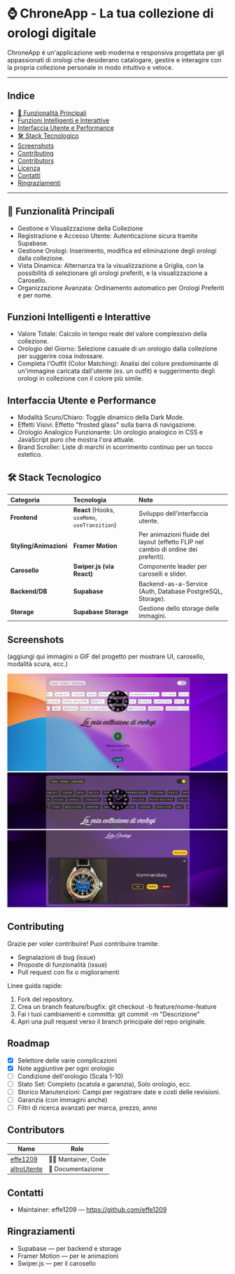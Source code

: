# ⌚ ChroneApp - La tua collezione di orologi digitale

ChroneApp è un'applicazione web moderna e responsiva progettata per gli appassionati di orologi che desiderano catalogare, gestire e interagire con la propria collezione personale in modo intuitivo e veloce.

---

## Indice
- [🚀 Funzionalità Principali](#-funzionalità-principali)
- [Funzioni Intelligenti e Interattive](#funzioni-intelligenti-e-interattive)
- [Interfaccia Utente e Performance](#interfaccia-utente-e-performance)
- [🛠️ Stack Tecnologico](#️-stack-tecnologico)
- [Screenshots](#screenshots)
- [Contributing](#contributing)
- [Contributors](#contributors)
- [Licenza](#licenza)
- [Contatti](#contatti)
- [Ringraziamenti](#ringraziamenti)

---

## 🚀 Funzionalità Principali
- Gestione e Visualizzazione della Collezione
- Registrazione e Accesso Utente: Autenticazione sicura tramite Supabase.
- Gestione Orologi: Inserimento, modifica ed eliminazione degli orologi dalla collezione.
- Vista Dinamica: Alternanza tra la visualizzazione a Griglia, con la possibilità di selezionare gli orologi preferiti, e la visualizzazione a Carosello.
- Organizzazione Avanzata: Ordinamento automatico per Orologi Preferiti e per nome.

## Funzioni Intelligenti e Interattive
- Valore Totale: Calcolo in tempo reale del valore complessivo della collezione.
- Orologio del Giorno: Selezione casuale di un orologio dalla collezione per suggerire cosa indossare.
- Completa l'Outfit (Color Matching): Analisi del colore predominante di un'immagine caricata dall'utente (es. un outfit) e suggerimento degli orologi in collezione con il colore più simile.

## Interfaccia Utente e Performance
- Modalità Scuro/Chiaro: Toggle dinamico della Dark Mode.
- Effetti Visivi: Effetto "frosted glass" sulla barra di navigazione.
- Orologio Analogico Funzionante: Un orologio analogico in CSS e JavaScript puro che mostra l'ora attuale.
- Brand Scroller: Liste di marchi in scorrimento continuo per un tocco estetico.

## 🛠️ Stack Tecnologico

| Categoria | Tecnologia | Note |
| :--- | :--- | :--- |
| **Frontend** | **React** (Hooks, `useMemo`, `useTransition`) | Sviluppo dell'interfaccia utente. |
| **Styling/Animazioni** | **Framer Motion** | Per animazioni fluide del layout (effetto FLIP nel cambio di ordine dei preferiti). |
| **Carosello** | **Swiper.js (via React)** | Componente leader per caroselli e slider. |
| **Backend/DB** | **Supabase** | Backend-as-a-Service (Auth, Database PostgreSQL, Storage). |
| **Storage** | **Supabase Storage** | Gestione dello storage delle immagini. |


## Screenshots

(aggiungi qui immagini o GIF del progetto per mostrare UI, carosello, modalità scura, ecc.)

![Home](./screenshot/profile_white.png)
![Watch](./screenshot/main.png)
![Carosello](./screenshot/carousel.png)
<!--*(Sostituisci i percorsi con le immagini effettive nella cartella docs/screenshots)*--->

## Contributing

Grazie per voler contribuire! Puoi contribuire tramite:
- Segnalazioni di bug (issue)
- Proposte di funzionalità (issue)
- Pull request con fix o miglioramenti

Linee guida rapide:
1. Fork del repository.
2. Crea un branch feature/bugfix: git checkout -b feature/nome-feature
3. Fai i tuoi cambiamenti e committa: git commit -m "Descrizione"
4. Apri una pull request verso il branch principale del repo originale.


## Roadmap

- [x] Selettore delle varie complicazioni
- [x] Note aggiuntive per ogni orologio
- [ ] Condizione dell'orologio (Scala 1-10)
- [ ] Stato Set: Completo (scatola e garanzia), Solo orologio, ecc.
- [ ] Storico Manutenzioni: Campi per registrare date e costi delle revisioni.
- [ ] Garanzia (con immagini anche)
- [ ] Filtri di ricerca avanzati per marca, prezzo, anno

## Contributors

<!-- ALL-CONTRIBUTORS-LIST:START - Do not remove or modify this section --> 
<!-- prettier-ignore-start -->
<!-- markdownlint-disable -->
| Name | Role |
| --- | --- |
| [effe1209](https://github.com/effe1209) | 👨‍💻 Mantainer, Code |
| [altroUtente](https://github.com/altroUtente) | 📝 Documentazione |
<!-- markdownlint-enable -->
<!-- prettier-ignore-end -->
<!-- ALL-CONTRIBUTORS-LIST:END -->

## Contatti

- Maintainer: effe1209 — https://github.com/effe1209

## Ringraziamenti

- Supabase — per backend e storage
- Framer Motion — per le animazioni
- Swiper.js — per il carosello
